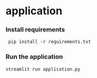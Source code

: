 # application

### Install requirements
`` pip install -r requirements.txt``

### Run the application 

``streamlit run application.py``

